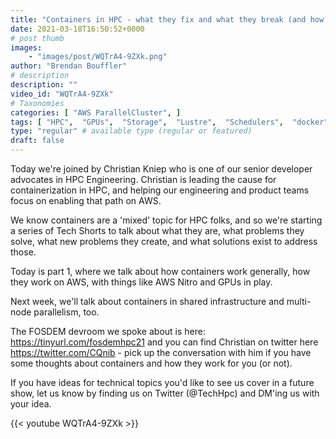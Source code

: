 ```yaml
---
title: "Containers in HPC - what they fix and what they break (and how to fix that, too)"
date: 2021-03-18T16:50:52+0000
# post thumb
images:
    - "images/post/WQTrA4-9ZXk.png"
author: "Brendan Bouffler"
# description
description: ""
video_id: "WQTrA4-9ZXk"
# Taxonomies
categories: [ "AWS ParallelCluster", ]
tags: [ "HPC",  "GPUs",  "Storage",  "Lustre",  "Schedulers",  "docker",  "saurus",  "containers",  "CPUs",  "High Performance Computing",  "virtualization",  "EC2",  "ParallelCluster",  "techshorts", ]
type: "regular" # available type (regular or featured)
draft: false
---
```


Today we're joined by Christian Kniep who is one of our senior developer advocates in HPC Engineering. Christian is leading the cause for containerization in HPC, and helping our engineering and product teams focus on enabling that path on AWS.

We know containers are a 'mixed' topic for HPC folks, and so we're starting a series of Tech Shorts to talk about what they are, what problems they solve, what new problems they create, and what solutions exist to address those.

Today is part 1, where we talk about how containers work generally, how they work on AWS, with things like AWS Nitro and GPUs in play.

Next week, we'll talk about containers in shared infrastructure and multi-node parallelism, too.

The FOSDEM devroom we spoke about is here: https://tinyurl.com/fosdemhpc21 and you can find Christian on twitter here https://twitter.com/CQnib - pick up the conversation with him if you have some thoughts about containers and how they work for you (or not).

If you have ideas for technical topics you'd like to see us cover in a future show, let us know by finding us on Twitter (@TechHpc) and DM'ing us with your idea.

{{< youtube WQTrA4-9ZXk >}}
